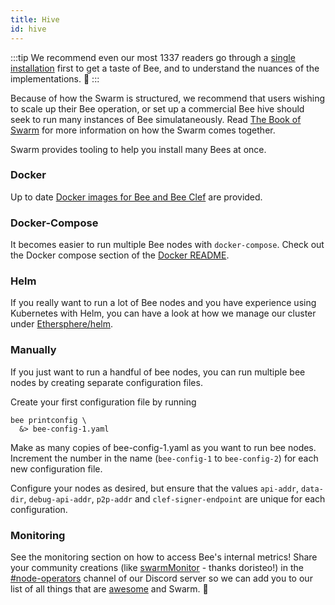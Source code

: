 ```yaml
---
title: Hive
id: hive
---
```


:::tip
We recommend even our most 1337 readers go through a [single installation](/docs/installation/install) first to get a taste of Bee, and to understand the nuances of the implementations. 👾
:::

Because of how the Swarm is structured, we recommend that users wishing to scale up their Bee operation, or set up a commercial Bee hive should seek to run many instances of Bee simulataneously. Read <a href="/the-book-of-swarm-viktor-tron-v1.0-pre-release7.pdf" target="_blank" rel="noopener noreferrer">The Book of Swarm</a>  for more information on how the Swarm comes together.

Swarm provides tooling to help you install many Bees at once.

### Docker

Up to date [Docker images for Bee and Bee Clef](/docs/installation/docker) are provided.

### Docker-Compose

It becomes easier to run multiple Bee nodes with `docker-compose`. Check out the Docker compose section of the [Docker README](https://github.com/ethersphere/bee/tree/master/packaging/docker).

### Helm

If you really want to run a lot of Bee nodes and you have experience using Kubernetes with Helm, you can have a look at how we manage our cluster under [Ethersphere/helm](https://github.com/ethersphere/helm/tree/master/charts/bee).

### Manually

If you just want to run a handful of bee nodes, you can run multiple bee nodes by creating separate configuration files.

Create your first configuration file by running

```console
bee printconfig \
  &> bee-config-1.yaml
```
Make as many copies of bee-config-1.yaml as you want to run bee nodes. Increment the number in the name (`bee-config-1` to `bee-config-2`) for each new configuration file.

Configure your nodes as desired, but ensure that the values `api-addr`, `data-dir`, `debug-api-addr`, `p2p-addr` and `clef-signer-endpoint` are unique for each configuration.

### Monitoring

See the monitoring section on how to access Bee's internal metrics! Share your community creations (like [swarmMonitor](https://github.com/doristeo/SwarmMonitoring) - thanks doristeo!) in the [#node-operators](https://discord.gg/X3ph5yGRFU) channel of our Discord server so we can add you to our list of all things that are [awesome](/docs/community/awesome-swarm) and Swarm. 🧡